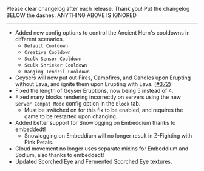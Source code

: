 Please clear changelog after each release.
Thank you!
Put the changelog BELOW the dashes. ANYTHING ABOVE IS IGNORED

-----------------
- Added new config options to control the Ancient Horn's cooldowns in different scenarios.
  - `Default Cooldown`
  - `Creative Cooldown`
  - `Sculk Sensor Cooldown`
  - `Sculk Shrieker Cooldown`
  - `Hanging Tendril Cooldown`
- Geysers will now put out Fires, Campfires, and Candles upon Erupting without Lava, and ignite them upon Erupting with Lava. ([#372](https://github.com/FrozenBlock/WilderWild/issues/372))
- Fixed the length of Geyser Eruptions, now being 5 instead of 4.
- Fixed many blocks rendering incorrectly on servers using the new `Server Compat Mode` config option in the `Block` tab.
  - Must be switched on for this fix to be enabled, and requires the game to be restarted upon changing.
- Added better support for Snowlogging on Embeddium thanks to embeddedt!
  - Snowlogging on Embeddium will no longer result in Z-Fighting with Pink Petals.
- Cloud movement no longer uses separate mixins for Embeddium and Sodium, also thanks to embeddedt!
- Updated Scorched Eye and Fermented Scorched Eye textures.
